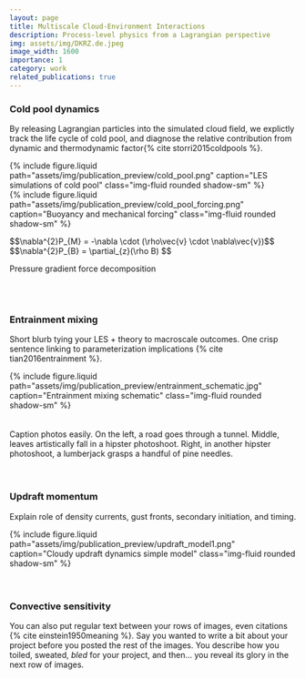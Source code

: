 ```yaml
---
layout: page
title: Multiscale Cloud-Environment Interactions
description: Process-level physics from a Lagrangian perspective
img: assets/img/DKRZ.de.jpeg
image_width: 1600
importance: 1
category: work
related_publications: true
---
```


### Cold pool dynamics

By releasing Lagrangian particles into the simulated cloud field, we explictly track the life cycle of cold pool, and diagnose the relative contribution from dynamic and thermodynamic factor{% cite storri2015coldpools %}.


<div class="row justify-content-center my-3">
  <div class="col-md-8 text-center">
    {% include figure.liquid
       path="assets/img/publication_preview/cold_pool.png"
       caption="LES simulations of cold pool"
       class="img-fluid rounded shadow-sm"
    %}
  </div>
</div>

<div class="row justify-content-center my-3">
  <div class="col-md-8 text-center">
    {% include figure.liquid
       path="assets/img/publication_preview/cold_pool_forcing.png"
       caption="Buoyancy and mechanical forcing"
       class="img-fluid rounded shadow-sm"
    %}
  </div>
</div>

<div class="col-md-4">
    <p class="text-center">
      $$\nabla^{2}P_{M} = -\nabla \cdot (\rho\vec{v} \cdot \nabla\vec{v})$$
      $$\nabla^{2}P_{B} = \partial_{z}(\rho B) $$
    </p>
    <p class="small text-muted text-center">Pressure gradient force decomposition</p>
  </div>
</div>
<br><br>
    
### Entrainment mixing

Short blurb tying your LES + theory to macroscale outcomes. One crisp sentence linking to parameterization implications {% cite tian2016entrainment %}.

<div class="row justify-content-center my-3">
  <div class="col-md-8 text-center">
    {% include figure.liquid
       path="assets/img/publication_preview/entrainment_schematic.jpg"
       caption="Entrainment mixing schematic"
       class="img-fluid rounded shadow-sm"
    %}
  </div>
</div>
<br><br>
<div class="caption">
    Caption photos easily. On the left, a road goes through a tunnel. Middle, leaves artistically fall in a hipster photoshoot. Right, in another hipster photoshoot, a lumberjack grasps a handful of pine needles.
</div>
<br><br>

### Updraft momentum

Explain role of density currents, gust fronts, secondary initiation, and timing.

<div class="row justify-content-center my-3">
  <div class="col-md-8 text-center">
    {% include figure.liquid
       path="assets/img/publication_preview/updraft_model1.png"
       caption="Cloudy updraft dynamics simple model"
       class="img-fluid rounded shadow-sm"
    %}
  </div>
</div>
<br><br>

### Convective sensitivity

You can also put regular text between your rows of images, even citations {% cite einstein1950meaning %}.
Say you wanted to write a bit about your project before you posted the rest of the images.
You describe how you toiled, sweated, _bled_ for your project, and then... you reveal its glory in the next row of images.
<br><br>



